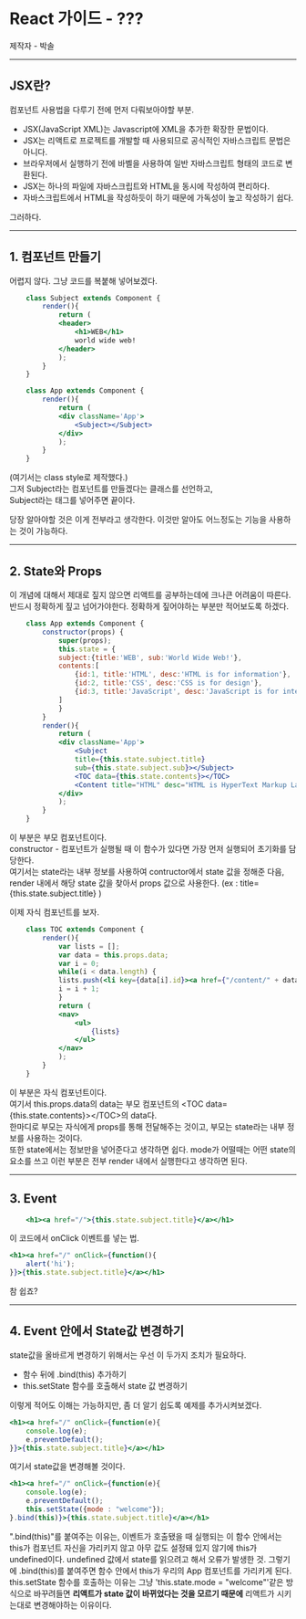 # React 가이드 - ???

제작자 - 박솔

- - -

## JSX란?

컴포넌트 사용법을 다루기 전에 먼저 다뤄보아야할 부분.  
 - JSX(JavaScript XML)는 Javascript에 XML을 추가한 확장한 문법이다.
 - JSX는 리액트로 프로젝트를 개발할 때 사용되므로 공식적인 자바스크립트 문법은 아니다.
 - 브라우저에서 실행하기 전에 바벨을 사용하여 일반 자바스크립트 형태의 코드로 변환된다.  
 - JSX는 하나의 파일에 자바스크립트와 HTML을 동시에 작성하여 편리하다.
 - 자바스크립트에서 HTML을 작성하듯이 하기 때문에 가독성이 높고 작성하기 쉽다.

 그러하다.

 - - -

 ## 1. 컴포넌트 만들기

 어렵지 않다. 그냥 코드를 복붙해 넣어보겠다.
```jsx
    class Subject extends Component {
        render(){
            return (
            <header>
                <h1>WEB</h1>
                world wide web!
            </header>
            );
        }
    }

    class App extends Component {
        render(){
            return (
            <div className='App'>
                <Subject></Subject>
            </div>
            );
        }
    }
```
(여기서는 class style로 제작했다.)  
그저 Subject라는 컴포넌트를 만들겠다는 클래스를 선언하고,  
Subject라는 태그를 넣어주면 끝이다.

당장 알아야할 것은 이게 전부라고 생각한다. 이것만 알아도 어느정도는 기능을 사용하는 것이 가능하다.

- - -

## 2. State와 Props

이 개념에 대해서 제대로 짚지 않으면 리액트를 공부하는데에 크나큰 어려움이 따른다.  
반드시 정확하게 짚고 넘어가야한다. 정확하게 짚어야하는 부분만 적어보도록 하겠다.
```jsx
    class App extends Component {
        constructor(props) {
            super(props);
            this.state = {
            subject:{title:'WEB', sub:'World Wide Web!'},
            contents:[
                {id:1, title:'HTML', desc:'HTML is for information'},
                {id:2, title:'CSS', desc:'CSS is for design'},
                {id:3, title:'JavaScript', desc:'JavaScript is for interactive'}
            ]
            }
        }
        render(){
            return (
            <div className='App'>
                <Subject 
                title={this.state.subject.title}  
                sub={this.state.subject.sub}></Subject>
                <TOC data={this.state.contents}></TOC>
                <Content title="HTML" desc="HTML is HyperText Markup Language."></Content>
            </div>
            );
        }
    }
```
이 부분은 부모 컴포넌트이다.  
constructor - 컴포넌트가 실행될 때 이 함수가 있다면 가장 먼저 실행되어 초기화를 담당한다.  
여기서는 state라는 내부 정보를 사용하여 contructor에서 state 값을 정해준 다음,  
render 내에서 해당 state 값을 찾아서 props 값으로 사용한다. (ex : title={this.state.subject.title} )

이제 자식 컴포넌트를 보자.
```jsx
    class TOC extends Component {
        render(){
            var lists = [];
            var data = this.props.data;
            var i = 0;
            while(i < data.length) {
            lists.push(<li key={data[i].id}><a href={"/content/" + data[i].id}>{data[i].title}</a></li>);
            i = i + 1;
            }
            return (
            <nav>
                <ul>
                    {lists}
                </ul>
            </nav>
            );
        }
    }
```
이 부분은 자식 컴포넌트이다.  
여기서 this.props.data의 data는 부모 컴포넌트의 \<TOC data={this.state.contents}>\</TOC>의 data다.  
한마디로 부모는 자식에게 props를 통해 전달해주는 것이고, 부모는 state라는 내부 정보를 사용하는 것이다.  
또한 state에서는 정보만을 넣어준다고 생각하면 쉽다. mode가 어떨때는 어떤 state의 요소를 쓰고 이런 부분은 전부 render 내에서 실행한다고 생각하면 된다.

- - -

## 3. Event

```jsx
    <h1><a href="/">{this.state.subject.title}</a></h1>
```
이 코드에서 onClick 이벤트를 넣는 법.
```jsx
<h1><a href="/" onClick={function(){
    alert('hi');
}}>{this.state.subject.title}</a></h1>
```
참 쉽죠?

- - -

## 4. Event 안에서 State값 변경하기

state값을 올바르게 변경하기 위해서는 우선 이 두가지 조치가 필요하다.

 - 함수 뒤에 .bind(this) 추가하기
 - this.setState 함수를 호출해서 state 값 변경하기

 이렇게 적어도 이해는 가능하지만, 좀 더 알기 쉽도록 예제를 추가시켜보겠다.

```jsx
<h1><a href="/" onClick={function(e){
    console.log(e);
    e.preventDefault();
}}>{this.state.subject.title}</a></h1>
```

여기서 state값을 변경해볼 것이다.

```jsx
<h1><a href="/" onClick={function(e){
    console.log(e);
    e.preventDefault();
    this.setState({mode : "welcome"});
}.bind(this)}>{this.state.subject.title}</a></h1>
```
".bind(this)"를 붙여주는 이유는, 이벤트가 호출됐을 때 실행되는 이 함수 안에서는 this가 컴포넌트 자신을 가리키지 않고 아무 값도 설정돼 있지 않기에 this가 undefined이다. undefined 값에서 state를 읽으려고 해서 오류가 발생한 것. 그렇기에 .bind(this)를 붙여주면 함수 안에서 this가 우리의 App 컴포넌트를 가리키게 된다.
this.setState 함수를 호출하는 이유는 그냥 'this.state.mode = "welcome"'같은 방식으로 바꾸려들면 __리액트가 state 값이 바뀌었다는 것을 모르기 때문에__ 리액트가 시키는대로 변경해야하는 이유이다.